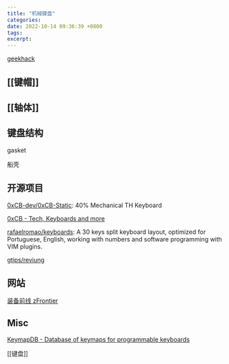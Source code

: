 ```yaml
---
title: "机械键盘"
categories: 
date: 2022-10-14 09:36:39 +0800
tags: 
excerpt: 
---
```


[geekhack](https://geekhack.org/)

## [[键帽]]

## [[轴体]]

## 键盘结构

gasket

船壳


## 开源项目

[0xCB-dev/0xCB-Static](https://github.com/0xCB-dev/0xCB-Static): 40% Mechanical TH Keyboard

[0xCB - Tech, Keyboards and more](https://0xcb.dev/)

[rafaelromao/keyboards](https://github.com/rafaelromao/keyboards): A 30 keys split keyboard layout, optimized for Portuguese, English, working with numbers and software programming with VIM plugins.

[gtips/reviung](https://github.com/gtips/reviung/)

## 网站

[装备前线 zFrontier](https://www.zfrontier.com)

## Misc

[KeymapDB - Database of keymaps for programmable keyboards](https://keymapdb.com/)

[[键盘]]





